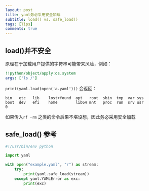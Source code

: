 ```yaml
---  
layout: post  
title: yaml务必采用安全加载  
subtitle: load() vs. safe_load()
tags: [Tips]
comments: true
---
```


## load()并不安全
原理在于加载用户提供的字符串可能带来风险，例如：
```yaml
!!python/object/apply:os.system
args: ['ls /']
```
`print(yaml.load(open('a.yaml')))` 会返回：
```shell
bin   etc   lib    lost+found  opt   root  sbin  tmp  var sys
boot  dev   efi    home        lib64 mnt   proc  run  srv usr
0
```
如果传入`rf -rm` 之类的命令后果不堪设想，因此务必采用安全加载

## safe_load() 参考  
```python
#!/usr/bin/env python

import yaml

with open("example.yaml", "r") as stream:
    try:
        print(yaml.safe_load(stream))
    except yaml.YAMLError as exc:
        print(exc)
```
